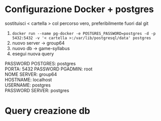 # Configurazione Docker + postgres
sostituisci < cartella > col percorso vero, preferibilmente fuori dal git  
  
1. `docker run --name pg-docker -e POSTGRES_PASSWORD=postgres -d -p 5432:5432 -v '< cartella >:/var/lib/postgresql/data' postgres`  
2. nuovo server -> group64  
3. nuovo db -> game-syllabus  
4. esegui nuova query  

PASSWORD POSTGRES: postgres  
PORTA: 5432 
PASSWORD PGADMIN: root  
NOME SERVER: group64  
HOSTNAME: localhost  
USERNAME: postgres  
PASSWORD SERVER: postgres  

# Query creazione db
